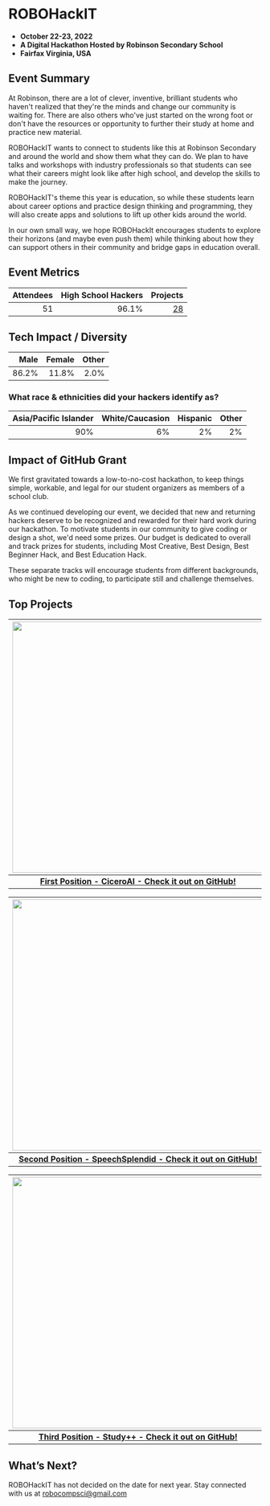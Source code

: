 # ROBOHackIT
 - **October 22-23, 2022** 
 - **A Digital Hackathon Hosted by Robinson Secondary School**
 - **Fairfax Virginia, USA**  

## Event Summary
At Robinson, there are a lot of clever, inventive, brilliant students who haven't realized that they're the minds and change our community is waiting for. There are also others who've just started on the wrong foot or don't have the resources or opportunity to further their study at home and practice new material. 

ROBOHackIT wants to connect to students like this at Robinson Secondary and around the world and show them what they can do. We plan to have talks and workshops with industry professionals so that students can see what their careers might look like after high school, and develop the skills to make the journey. 

ROBOHackIT's theme this year is education, so while these students learn about career options and practice design thinking and programming, they will also create apps and solutions to lift up other kids around the world. 

In our own small way, we hope ROBOHackIt encourages students to explore their horizons (and maybe even push them) while thinking about how they can support others in their community and bridge gaps in education overall.

## Event Metrics 

| Attendees |High School Hackers| Projects|
|---------------:|--------------:|------------:|
|51|96.1%|[28](https://robohackit.devpost.com/project-gallery)| 

## Tech Impact / Diversity 

| Male |Female| Other|
|---------------:|--------------:|------------:|
|86.2%|11.8%|2.0%| 

### What race & ethnicities did your hackers identify as?
| Asia/Pacific Islander | White/Caucasion | Hispanic | Other |
|---------------:|--------------:|------------:|---------:|
|90%|6%|2%|2%|

## Impact of GitHub Grant
	
We first gravitated towards a low-to-no-cost hackathon, to keep things simple, workable, and legal for our student organizers as members of a school club.

As we continued developing our event, we decided that new and returning hackers deserve to be recognized and rewarded for their hard work during our hackathon. To motivate students in our community to give coding or design a shot, we'd need some prizes. 
Our budget is dedicated to overall and track prizes for students, including Most Creative, Best Design, Best Beginner Hack, and Best Education Hack. 

These separate tracks will encourage students from different backgrounds, who might be new to coding, to participate still and challenge themselves.

## Top Projects

| <img src="https://d112y698adiu2z.cloudfront.net/photos/production/software_photos/002/265/113/datas/gallery.jpg" width="500" height="auto"> |
|:--:|
| <b> <u>First Position - [CiceroAI](https://devpost.com/software/ciceroai) - [Check it out on GitHub!](https://github.com/gabeweng/cicero) </b></u>|

| <img src="https://d112y698adiu2z.cloudfront.net/photos/production/software_photos/002/267/928/datas/gallery.jpg" width="500" height="auto"> |
|:--:|
| <b><u>Second Position - [SpeechSplendid](https://devpost.com/software/speechsplendid) - [Check it out on GitHub!](https://github.com/NeelKondapalli/Speech-Splendid) </b> </u>|

| <img src="https://d112y698adiu2z.cloudfront.net/photos/production/software_photos/002/268/093/datas/gallery.jpg" width="500" height="auto"> |
|:--:|
| <b> <u>Third Position - [Study++](https://devpost.com/software/study-d13isg) - [Check it out on GitHub!](https://github.com/madhavkGitHub/PhoneAppV1) </b> </u>|

## What’s Next?
ROBOHackIT has not decided on the date for next year. Stay connected with us at robocompsci@gmail.com

